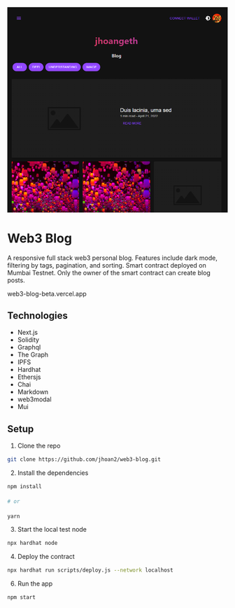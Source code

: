 <img src='public/frontpage.PNG' width='700'>

# Web3 Blog

A responsive full stack web3 personal blog. Features include dark mode, filtering by tags, pagination, and sorting. Smart contract deployed on Mumbai Testnet. Only the owner of the smart contract can create blog posts. 

web3-blog-beta.vercel.app

## Technologies 
- Next.js
- Solidity
- Graphql
- The Graph
- IPFS
- Hardhat
- Ethersjs
- Chai
- Markdown 
- web3modal 
- Mui
  
## Setup 
1. Clone the repo 

```sh
git clone https://github.com/jhoan2/web3-blog.git
```

2. Install the dependencies

```sh
npm install

# or

yarn
```

3. Start the local test node

```sh
npx hardhat node
```

4. Deploy the contract

```sh
npx hardhat run scripts/deploy.js --network localhost
```

6. Run the app

```sh
npm start
```





